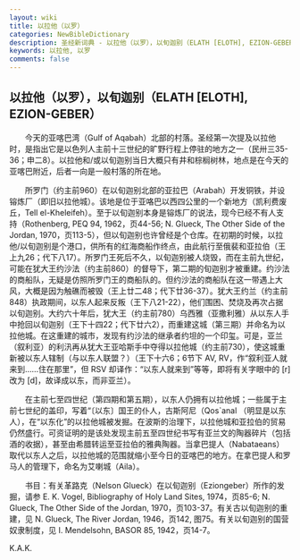 ```yaml
---
layout: wiki
title: 以拉他（以罗）
categories: NewBibleDictionary
description: 圣经新词典 - 以拉他（以罗），以旬迦别（ELATH [ELOTH], EZION-GEBER）
keywords: 以拉他, 以罗
comments: false
---
```


## 以拉他（以罗），以旬迦别（ELATH [ELOTH], EZION-GEBER）

　　今天的亚喀巴湾（Gulf of Aqabah）北部的村落。圣经第一次提及以拉他时，是指出它是以色列人主前十三世纪的旷野行程上停驻的地方之一（民卅三35-36；申二8）。以拉他和/或以旬迦别当日大概只有井和棕榈树林，地点是在今天的亚喀巴附近，后者一向是一般村落的所在地。

　　所罗门（约主前960）在以旬迦别北部的亚拉巴（Arabah）开发铜铁，并设镕炼厂（即旧以拉他城）。该地是位于亚咯巴以西四公里的一个新地方（凯利费废丘，Tell el-Kheleifeh）。至于以旬迦别本身是镕炼厂的说法，现今已经不有人支持（Rothenberg, PEQ 94, 1962，页44-56; N. Glueck, The Other Side of the Jordan, 1970，页113-5），但以旬迦别也许曾经是个仓库。在初期的时候，以拉他/以旬迦别是个港口，供所有的红海商船作终点，由此航行至俄裴和亚拉伯（王上九26；代下八17）。所罗门王死后不久，以旬迦别被人烧毁，而在主前九世纪，可能在犹大王约沙法（约主前860）的督导下，第二期的旬迦别才被重建。约沙法的商船队，无疑是仿照所罗门王的商船队的。但约沙法的商船队在这一带遇上大风，大概是因为触礁而被毁（王上廿二48；代下廿36-37）。犹大王约兰（约主前848）执政期间，以东人起来反叛（王下八21-22），他们围困、焚烧及再次占据以旬迦别。大约六十年后，犹大王（约主前780）乌西雅（亚撒利雅）从以东人手中抢回以旬迦别（王下十四22；代下廿六2），而重建这城（第三期）并命名为以拉他城。在这重建的城市，发现有约沙法的继承者约坦的一个印玺。可是，亚兰（叙利亚）的利汛再从犹大王亚哈斯手中夺得以拉他城（约主前730），使这城重新被以东人辖制（与以东人联盟？）（王下十六6；6节下 AV, RV，作“叙利亚人就来到……住在那里”，但 RSV 却译作：“以东人就来到”等等，即将有关字眼中的 [r] 改为 [d]，故译成以东，而非亚兰）。

　　在主前七至四世纪（第四期和第五期），以东人仍拥有以拉他城；一些属于主前七世纪的盖印，写着“〔以东〕国王的仆人，古斯阿尼（Qos`anal （明显是以东人），在“以东化”的以拉他城被发掘。在波斯的治理下，以拉他城和亚拉伯的贸易仍然盛行。可资证明的是该处发现主前五至四世纪书写有亚兰文的陶器碎片（包括酒的收据），甚至由希腊转运至亚拉伯的雅典陶器。当拿巴提人（Nabataeans）取代以东人之后，以拉他城的范围就缩小至今日的亚喀巴的地方。在拿巴提人和罗马人的管理下，命名为艾喇城（Aila）。

　　书目：有关革路克（Nelson Glueck）在以旬迦别（Eziongeber）所作的发掘，请参 E. K. Vogel, Bibliography of Holy Land Sites, 1974，页85-6; N. Glueck, The Other Side of the Jordan, 1970，页103-37。有关古以旬迦别的重建，见 N. Glueck, The River Jordan, 1946，页142, 图75。有关以旬迦别的国营奴隶制度，见 I. Mendelsohn, BASOR 85, 1942，页14-7。

K.A.K.








